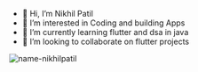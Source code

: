 - 👋 Hi, I’m Nikhil Patil
- 👀 I’m interested in Coding and building Apps
- 🌱 I’m currently learning flutter and dsa in java
- 💞️ I’m looking to collaborate on flutter projects

<p><img align="left" src="https://github-readme-stats.vercel.app/api/top-langs?username=NAME-NikhilPatil&show_icons=true&locale=en&layout=compact" alt="name-nikhilpatil" /></p>

<!---
NAME-NikhilPatil/NAME-NikhilPatil is a ✨ special ✨ repository because its `README.md` (this file) appears on your GitHub profile.
You can click the Preview link to take a look at your changes.
--->
